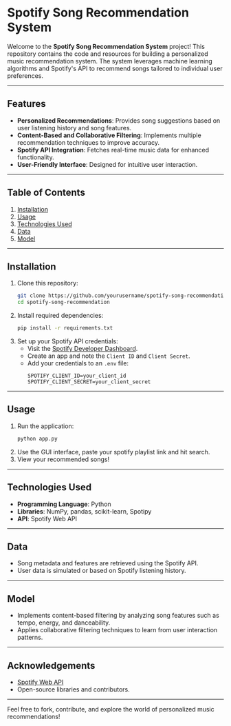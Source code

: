 # Spotify Song Recommendation System

Welcome to the **Spotify Song Recommendation System** project! This repository contains the code and resources for building a personalized music recommendation system. The system leverages machine learning algorithms and Spotify's API to recommend songs tailored to individual user preferences.

---

## Features
- **Personalized Recommendations**: Provides song suggestions based on user listening history and song features.
- **Content-Based and Collaborative Filtering**: Implements multiple recommendation techniques to improve accuracy.
- **Spotify API Integration**: Fetches real-time music data for enhanced functionality.
- **User-Friendly Interface**: Designed for intuitive user interaction.

---

## Table of Contents
1. [Installation](#installation)
2. [Usage](#usage)
3. [Technologies Used](#technologies-used)
4. [Data](#data)
5. [Model](#model)

---

## Installation

1. Clone this repository:
    ```bash
    git clone https://github.com/yourusername/spotify-song-recommendation.git
    cd spotify-song-recommendation
    ```
2. Install required dependencies:
    ```bash
    pip install -r requirements.txt
    ```
3. Set up your Spotify API credentials:
   - Visit the [Spotify Developer Dashboard](https://developer.spotify.com/dashboard/).
   - Create an app and note the `Client ID` and `Client Secret`.
   - Add your credentials to an `.env` file:
     ```env
     SPOTIFY_CLIENT_ID=your_client_id
     SPOTIFY_CLIENT_SECRET=your_client_secret
     ```

---

## Usage

1. Run the application:
    ```bash
    python app.py
    ```
2. Use the GUI interface, paste your spotify playlist link and hit search.
3. View your recommended songs!

---

## Technologies Used
- **Programming Language**: Python
- **Libraries**: NumPy, pandas, scikit-learn, Spotipy
- **API**: Spotify Web API

---

## Data
- Song metadata and features are retrieved using the Spotify API.
- User data is simulated or based on Spotify listening history.

---

## Model
- Implements content-based filtering by analyzing song features such as tempo, energy, and danceability.
- Applies collaborative filtering techniques to learn from user interaction patterns.

---

## Acknowledgements
- [Spotify Web API](https://developer.spotify.com/documentation/web-api/)
- Open-source libraries and contributors.

---

Feel free to fork, contribute, and explore the world of personalized music recommendations!

